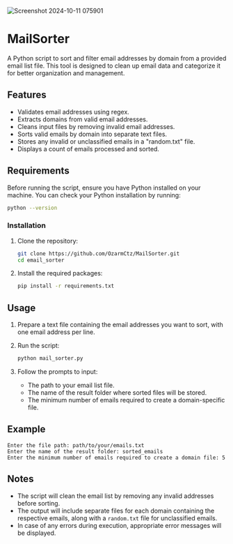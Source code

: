 ![Screenshot 2024-10-11 075901](https://github.com/user-attachments/assets/4d92a107-3413-4d18-a3bd-4999400b4dd7)

# MailSorter

A Python script to sort and filter email addresses by domain from a provided email list file. This tool is designed to clean up email data and categorize it for better organization and management.

## Features

- Validates email addresses using regex.
- Extracts domains from valid email addresses.
- Cleans input files by removing invalid email addresses.
- Sorts valid emails by domain into separate text files.
- Stores any invalid or unclassified emails in a "random.txt" file.
- Displays a count of emails processed and sorted.

## Requirements

Before running the script, ensure you have Python installed on your machine. You can check your Python installation by running:

```bash
python --version
```

### Installation

1. Clone the repository:

   ```bash
   git clone https://github.com/OzarmCtz/MailSorter.git
   cd email_sorter
   ```

2. Install the required packages:

   ```bash
   pip install -r requirements.txt
   ```

## Usage

1. Prepare a text file containing the email addresses you want to sort, with one email address per line.

2. Run the script:

   ```bash
   python mail_sorter.py
   ```

3. Follow the prompts to input:
   - The path to your email list file.
   - The name of the result folder where sorted files will be stored.
   - The minimum number of emails required to create a domain-specific file.

## Example

```plaintext
Enter the file path: path/to/your/emails.txt
Enter the name of the result folder: sorted_emails
Enter the minimum number of emails required to create a domain file: 5
```

## Notes

- The script will clean the email list by removing any invalid addresses before sorting.
- The output will include separate files for each domain containing the respective emails, along with a `random.txt` file for unclassified emails.
- In case of any errors during execution, appropriate error messages will be displayed.

